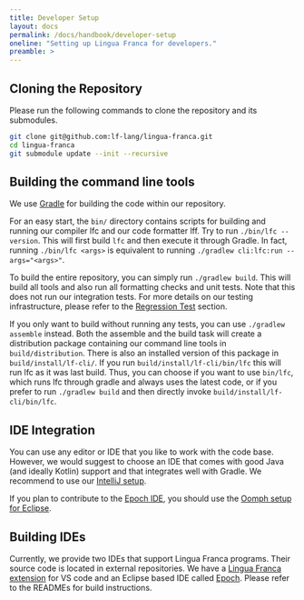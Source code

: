 ```yaml
---
title: Developer Setup
layout: docs
permalink: /docs/handbook/developer-setup
oneline: "Setting up Lingua Franca for developers."
preamble: >
---
```


## Cloning the Repository

Please run the following commands to clone the repository and its submodules.

```sh
git clone git@github.com:lf-lang/lingua-franca.git
cd lingua-franca
git submodule update --init --recursive
```

## Building the command line tools

We use [Gradle](https://docs.gradle.org/current/userguide/userguide.html) for building the code within our repository.

For an easy start, the `bin/` directory contains scripts for building and running our compiler lfc and our code formatter lff.
Try to run `./bin/lfc --version`.
This will first build `lfc` and then execute it through Gradle.
In fact, running `./bin/lfc <args>` is equivalent to running `./gradlew cli:lfc:run --args="<args>"`.

To build the entire repository, you can simply run `./gradlew build`.
This will build all tools and also run all formatting checks and unit tests.
Note that this does not run our integration tests.
For more details on our testing infrastructure, please refer to the [Regression Test](/docs/handbook/regression-tests) section.

If you only want to build without running any tests, you can use `./gradlew assemble` instead.
Both the assemble and the build task will create a distribution package containing our command line tools in `build/distribution`.
There is also an installed version of this package in `build/install/lf-cli/`.
If you run `build/install/lf-cli/bin/lfc` this will run lfc as it was last build.
Thus, you can choose if you want to use `bin/lfc`, which runs lfc through gradle and always uses the latest code, or if you prefer to run `./gradlew build` and then directly invoke `build/install/lf-cli/bin/lfc`.

## IDE Integration

You can use any editor or IDE that you like to work with the code base.
However, we would suggest to choose an IDE that comes with good Java (and
ideally Kotlin) support and that integrates well with Gradle.
We recommend to use our [IntelliJ setup](/docs/handbook/intellij).

If you plan to contribute to the [Epoch IDE](https://github.com/lf-lang/epoch), you should use the [Oomph setup for Eclipse](/docs/handbook/eclipse-oomph).

## Building IDEs

Currently, we provide two IDEs that support Lingua Franca programs.
Their source code is located in external repositories.
We have a [Lingua Franca extension](https://github.com/lf-lang/vscode-lingua-franca) for VS code and an Eclipse based IDE called [Epoch](https://github.com/lf-lang/epoch).
Please refer to the READMEs for build instructions.
